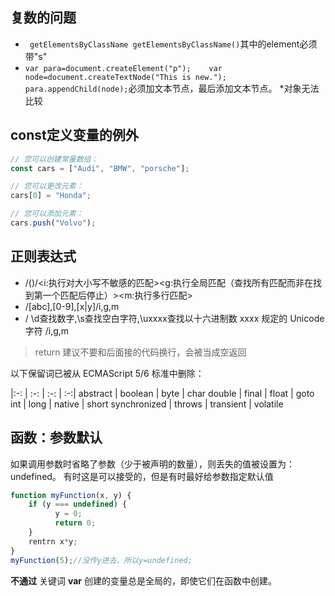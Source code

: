## 复数的问题
* ` getElementsByClassName getElementsByClassName()`其中的element必须带"s"
* `var para=document.createElement("p");   
var node=document.createTextNode("This is new.");    
para.appendChild(node);`必须加文本节点，最后添加文本节点。
*对象无法比较

## const定义变量的例外
```javascript
// 您可以创建常量数组：
const cars = ["Audi", "BMW", "porsche"];

// 您可以更改元素：
cars[0] = "Honda";

// 您可以添加元素：
cars.push("Volvo"); 
```
## 正则表达式

* /()/<i:执行对大小写不敏感的匹配><g:执行全局匹配（查找所有匹配而非在找到第一个匹配后停止）><m:执行多行匹配> 
* /[abc],[0-9],[x|y]/i,g,m 
* / \d查找数字,\s查找空白字符,\uxxxx查找以十六进制数 xxxx 规定的 Unicode 字符 /i,g,m

> return 建议不要和后面接的代码换行，会被当成空返回   

以下保留词已被从 ECMAScript 5/6 标准中删除：

 |:-: | :-: | :-: | :-:| 
 abstract |	boolean |	byte |	char 
 double |	final |	float |	goto 
 int |	long |	native |	short 
 synchronized |	throws |	transient |	volatile 

## 函数：参数默认
如果调用参数时省略了参数（少于被声明的数量），则丢失的值被设置为：undefined。
有时这是可以接受的，但是有时最好给参数指定默认值
```javascript
function myFunction(x, y) {
    if (y === undefined) {
          y = 0;
          return 0;
    } 
    rentrn x*y;
}
myFunction(5);//没传y进去，所以y=undefined;
```
**不通过** 关键词 **var** 创建的变量总是全局的，即使它们在函数中创建。
